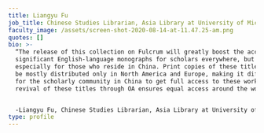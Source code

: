 ```yaml
---
title: Liangyu Fu
job_title: Chinese Studies Librarian, Asia Library at University of Michigan
faculty_image: /assets/screen-shot-2020-08-14-at-11.47.25-am.png
quotes: []
bio: >-
  “The release of this collection on Fulcrum will greatly boost the access to
  significant English-language monographs for scholars everywhere, but
  especially for those who reside in China. Print copies of these titles used to
  be mostly distributed only in North America and Europe, making it difficult
  for the scholarly community in China to get full access to these works. The
  revival of these titles through OA ensures equal access around the world.”


  -Liangyu Fu, Chinese Studies Librarian, Asia Library at University of Michigan
type: profile
---
```

